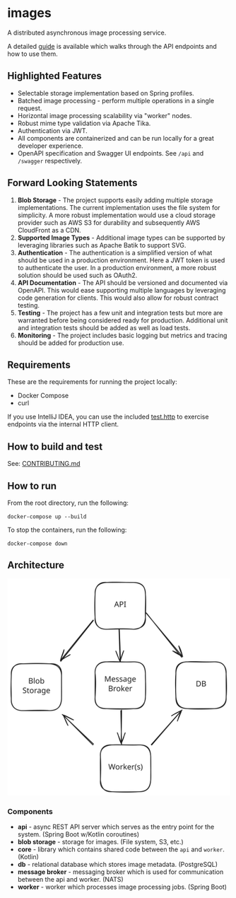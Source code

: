 # images

A distributed asynchronous image processing service.

A detailed [guide](GUIDE.md) is available which walks through the API endpoints and how to use them.

## Highlighted Features

* Selectable storage implementation based on Spring profiles.
* Batched image processing - perform multiple operations in a single request.
* Horizontal image processing scalability via "worker" nodes.
* Robust mime type validation via Apache Tika.
* Authentication via JWT.
* All components are containerized and can be run locally for a great developer experience.
* OpenAPI specification and Swagger UI endpoints. See `/api` and `/swagger` respectively.

## Forward Looking Statements

1. **Blob Storage** - The project supports easily adding multiple storage implementations. The current implementation
   uses the file system for simplicity. A more robust implementation would use a cloud storage provider such as AWS S3
   for durability and
   subsequently AWS CloudFront as a CDN.
2. **Supported Image Types** - Additional image types can be supported by leveraging libraries such as Apache Batik to
   support SVG.
3. **Authentication** - The authentication is a simplified version of what should be used in a production environment.
   Here a JWT token is used to authenticate the user. In a production environment, a more robust solution should be used
   such as
   OAuth2.
4. **API Documentation** - The API should be versioned and documented via OpenAPI. This would ease supporting multiple
   languages by leveraging
   code generation for clients. This would also allow for robust contract testing.
5. **Testing** - The project has a few unit and integration tests but more are warranted before being considered ready
   for production. Additional unit and integration tests should be added as well as load tests.
6. **Monitoring** - The project includes basic logging but metrics and tracing should be added for production use.

## Requirements

These are the requirements for running the project locally:

* Docker Compose
* curl

If you use IntelliJ IDEA, you can use the included [test.http](test.http) to exercise endpoints via the internal HTTP
client.

## How to build and test

See: [CONTRIBUTING.md](CONTRIBUTING.md)

## How to run

From the root directory, run the following:

```shell    
docker-compose up --build
```

To stop the containers, run the following:

```shell
docker-compose down
```  

## Architecture

![Component Diagram](etc/assets/arch-diagram.svg)

### Components

- **api** - async REST API server which serves as the entry point for the system. (Spring Boot w/Kotlin coroutines)
- **blob storage** - storage for images. (File system, S3, etc.)
- **core** - library which contains shared code between the `api` and `worker`. (Kotlin)
- **db** - relational database which stores image metadata. (PostgreSQL)
- **message broker** - messaging broker which is used for communication between the api and worker. (NATS)
- **worker** - worker which processes image processing jobs. (Spring Boot)




